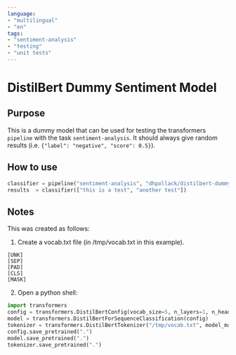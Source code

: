 ```yaml
---
language:
- "multilingual"
- "en"
tags:
- "sentiment-analysis"
- "testing"
- "unit tests"
---
```

# DistilBert Dummy Sentiment Model

## Purpose

This is a dummy model that can be used for testing the transformers `pipeline` with the task `sentiment-analysis`.  It should always give random results (i.e. `{"label": "negative", "score": 0.5}`).

## How to use

```python
classifier = pipeline("sentiment-analysis", "dhpollack/distilbert-dummy-sentiment")
results  = classifier(["this is a test", "another test"])
```

## Notes

This was created as follows:

1. Create a vocab.txt file (in /tmp/vocab.txt in this example).

```
[UNK]
[SEP]
[PAD]
[CLS]
[MASK]
```

2. Open a python shell:

```python
import transformers
config = transformers.DistilBertConfig(vocab_size=5, n_layers=1, n_heads=1, dim=1, hidden_dim=4 * 1, num_labels=2, id2label={0: "negative", 1: "positive"}, label2id={"negative": 0, "positive": 1})
model = transformers.DistilBertForSequenceClassification(config)
tokenizer = transformers.DistilBertTokenizer("/tmp/vocab.txt", model_max_length=512)
config.save_pretrained(".")
model.save_pretrained(".")
tokenizer.save_pretrained(".")
```

